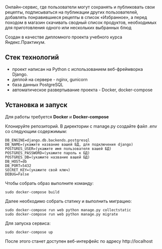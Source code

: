 Онлайн-сервис, где пользователи могут сохранять и публиковать свои рецепты, 
подписываться на публикации других пользователей, добавлять 
понравившиеся рецепты в список «Избранное», а перед походом в магазин скачивать
сводный список продуктов, необходимых для приготовления одного или нескольких 
выбранных блюд

Cоздан в качестве дипломного проекта учебного курса Яндекс.Практикум.

## Стек технологий
- проект написан на Python с использованием веб-фреймворка Django.
- деплой на сервере - nginx, gunicorn
- база данных PostgreSQL
- автоматическое развертывание проекта - Docker, docker-compose

## Установка и запуск

Для работы требуется **Docker** и **Docker-compose**

Клонируйте репозиторий. В директории с manage.py создайте файл .env со следующим
содержимым:

```  
DB_ENGINE=django.db.backends.postgresql
DB_NAME=(укажите название вашей БД, для подключения django)
POSTGRES_USER=(укажите имя пользователя вашей БД)
POSTGRES_PASSWORD=(укажите пароль к БД)
POSTGRES_DB=(укажите название вашей БД)
DB_HOST=db
DB_PORT=5432
SECRET_KEY=(укажите свой ключ)
DEBUG=False
```
Чтобы собрать образ выполните команду:
````
sudo docker-compose build
````
Далее необходимо собрать статику и выполнить миграцию:
````
sudo docker-compose run web python manage.py collectstatic
sudo docker-compose run web python manage.py migrate
````
Для запуска сервиса:
````
sudo docker-compose up
````
После этого станет доступен веб-интерфейс по адресу http://localhost